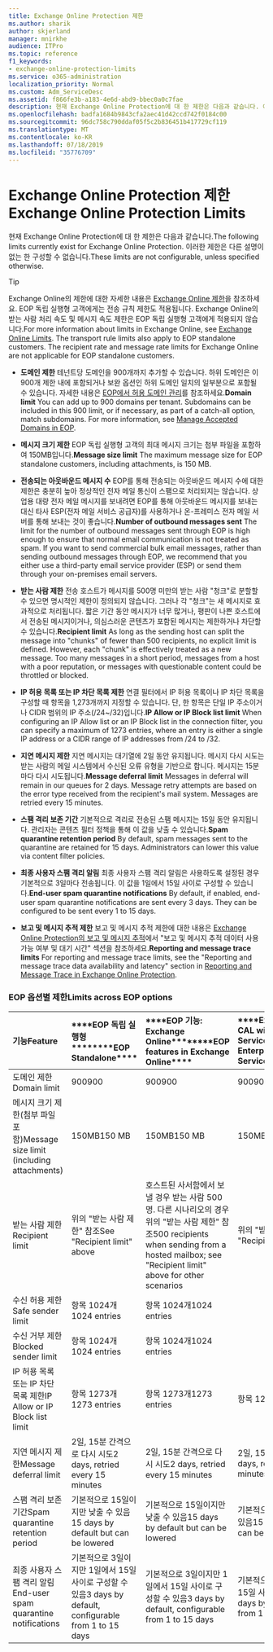 ```yaml
---
title: Exchange Online Protection 제한
ms.author: sharik
author: skjerland
manager: mnirkhe
audience: ITPro
ms.topic: reference
f1_keywords:
- exchange-online-protection-limits
ms.service: o365-administration
localization_priority: Normal
ms.custom: Adm_ServiceDesc
ms.assetid: f866fe3b-a183-4e6d-abd9-bbec0a0c7fae
description: 현재 Exchange Online Protection에 대 한 제한은 다음과 같습니다. 이러한 제한은 다른 설명이 없는 한 구성할 수 없습니다.
ms.openlocfilehash: badfa1684b9843cfa2aec41d42ccd742f0184c00
ms.sourcegitcommit: 96dc758c790ddaf05f5c2b836451b417729cf119
ms.translationtype: MT
ms.contentlocale: ko-KR
ms.lasthandoff: 07/18/2019
ms.locfileid: "35776709"
---
```

# <a name="exchange-online-protection-limits"></a><span data-ttu-id="72c2f-104">Exchange Online Protection 제한</span><span class="sxs-lookup"><span data-stu-id="72c2f-104">Exchange Online Protection Limits</span></span>

<span data-ttu-id="72c2f-105">현재 Exchange Online Protection에 대 한 제한은 다음과 같습니다.</span><span class="sxs-lookup"><span data-stu-id="72c2f-105">The following limits currently exist for Exchange Online Protection.</span></span> <span data-ttu-id="72c2f-106">이러한 제한은 다른 설명이 없는 한 구성할 수 없습니다.</span><span class="sxs-lookup"><span data-stu-id="72c2f-106">These limits are not configurable, unless specified otherwise.</span></span> 
  
> [!TIP]
> <span data-ttu-id="72c2f-p103">Exchange Online의 제한에 대한 자세한 내용은 [Exchange Online 제한](../exchange-online-service-description/exchange-online-limits.md)을 참조하세요. EOP 독립 실행형 고객에게는 전송 규칙 제한도 적용됩니다. Exchange Online의 받는 사람 처리 속도 및 메시지 속도 제한은 EOP 독립 실행형 고객에게 적용되지 않습니다.</span><span class="sxs-lookup"><span data-stu-id="72c2f-p103">For more information about limits in Exchange Online, see [Exchange Online Limits](../exchange-online-service-description/exchange-online-limits.md). The transport rule limits also apply to EOP standalone customers. The recipient rate and message rate limits for Exchange Online are not applicable for EOP standalone customers.</span></span> 
  
- <span data-ttu-id="72c2f-p104">**도메인 제한** 테넌트당 도메인을 900개까지 추가할 수 있습니다. 하위 도메인은 이 900개 제한 내에 포함되거나 보완 옵션인 하위 도메인 일치의 일부분으로 포함될 수 있습니다. 자세한 내용은 [EOP에서 허용 도메인 관리](https://go.microsoft.com/fwlink/p/?LinkId=282239)를 참조하세요.</span><span class="sxs-lookup"><span data-stu-id="72c2f-p104">**Domain limit** You can add up to 900 domains per tenant. Subdomains can be included in this 900 limit, or if necessary, as part of a catch-all option, match subdomains. For more information, see [Manage Accepted Domains in EOP](https://go.microsoft.com/fwlink/p/?LinkId=282239).</span></span>
    
- <span data-ttu-id="72c2f-113">**메시지 크기 제한** EOP 독립 실행형 고객의 최대 메시지 크기는 첨부 파일을 포함하여 150MB입니다.</span><span class="sxs-lookup"><span data-stu-id="72c2f-113">**Message size limit** The maximum message size for EOP standalone customers, including attachments, is 150 MB.</span></span> 
    
- <span data-ttu-id="72c2f-p105">**전송되는 아웃바운드 메시지 수** EOP를 통해 전송되는 아웃바운드 메시지 수에 대한 제한은 충분히 높아 정상적인 전자 메일 통신이 스팸으로 처리되지는 않습니다. 상업용 대량 전자 메일 메시지를 보내려면 EOP를 통해 아웃바운드 메시지를 보내는 대신 타사 ESP(전자 메일 서비스 공급자)를 사용하거나 온-프레미스 전자 메일 서버를 통해 보내는 것이 좋습니다.</span><span class="sxs-lookup"><span data-stu-id="72c2f-p105">**Number of outbound messages sent** The limit for the number of outbound messages sent through EOP is high enough to ensure that normal email communication is not treated as spam. If you want to send commercial bulk email messages, rather than sending outbound messages through EOP, we recommend that you either use a third-party email service provider (ESP) or send them through your on-premises email servers.</span></span> 
    
- <span data-ttu-id="72c2f-p106">**받는 사람 제한** 전송 호스트가 메시지를 500명 미만의 받는 사람 "청크"로 분할할 수 있으면 명시적인 제한이 정의되지 않습니다. 그러나 각 "청크"는 새 메시지로 효과적으로 처리됩니다. 짧은 기간 동안 메시지가 너무 많거나, 평판이 나쁜 호스트에서 전송된 메시지이거나, 의심스러운 콘텐츠가 포함된 메시지는 제한하거나 차단할 수 있습니다.</span><span class="sxs-lookup"><span data-stu-id="72c2f-p106">**Recipient limit** As long as the sending host can split the message into "chunks" of fewer than 500 recipients, no explicit limit is defined. However, each "chunk" is effectively treated as a new message. Too many messages in a short period, messages from a host with a poor reputation, or messages with questionable content could be throttled or blocked.</span></span> 
    
- <span data-ttu-id="72c2f-119">**IP 허용 목록 또는 IP 차단 목록 제한** 연결 필터에서 IP 허용 목록이나 IP 차단 목록을 구성할 때 항목을 1,273개까지 지정할 수 있습니다. 단, 한 항목은 단일 IP 주소이거나 CIDR 범위의 IP 주소(/24~/32)입니다.</span><span class="sxs-lookup"><span data-stu-id="72c2f-119">**IP Allow or IP Block list limit** When configuring an IP Allow list or an IP Block list in the connection filter, you can specify a maximum of 1273 entries, where an entry is either a single IP address or a CIDR range of IP addresses from /24 to /32.</span></span> 
    
- <span data-ttu-id="72c2f-p107">**지연 메시지 제한** 지연 메시지는 대기열에 2일 동안 유지됩니다. 메시지 다시 시도는 받는 사람의 메일 시스템에서 수신된 오류 유형을 기반으로 합니다. 메시지는 15분마다 다시 시도됩니다.</span><span class="sxs-lookup"><span data-stu-id="72c2f-p107">**Message deferral limit** Messages in deferral will remain in our queues for 2 days. Message retry attempts are based on the error type received from the recipient's mail system. Messages are retried every 15 minutes.</span></span> 
    
- <span data-ttu-id="72c2f-p108">**스팸 격리 보존 기간** 기본적으로 격리로 전송된 스팸 메시지는 15일 동안 유지됩니다. 관리자는 콘텐츠 필터 정책을 통해 이 값을 낮출 수 있습니다.</span><span class="sxs-lookup"><span data-stu-id="72c2f-p108">**Spam quarantine retention period** By default, spam messages sent to the quarantine are retained for 15 days. Administrators can lower this value via content filter policies.</span></span> 
    
- <span data-ttu-id="72c2f-p109">**최종 사용자 스팸 격리 알림** 최종 사용자 스팸 격리 알림은 사용하도록 설정된 경우 기본적으로 3일마다 전송됩니다. 이 값을 1일에서 15일 사이로 구성할 수 있습니다.</span><span class="sxs-lookup"><span data-stu-id="72c2f-p109">**End-user spam quarantine notifications** By default, if enabled, end-user spam quarantine notifications are sent every 3 days. They can be configured to be sent every 1 to 15 days.</span></span> 
    
- <span data-ttu-id="72c2f-127">**보고 및 메시지 추적 제한** 보고 및 메시지 추적 제한에 대한 내용은 [Exchange Online Protection의 보고 및 메시지 추적](https://go.microsoft.com/fwlink/?LinkId=394248)에서 "보고 및 메시지 추적 데이터 사용 가능 여부 및 대기 시간" 섹션을 참조하세요.</span><span class="sxs-lookup"><span data-stu-id="72c2f-127">**Reporting and message trace limits** For reporting and message trace limits, see the "Reporting and message trace data availability and latency" section in [Reporting and Message Trace in Exchange Online Protection](https://go.microsoft.com/fwlink/?LinkId=394248).</span></span>
    
### <a name="limits-across-eop-options"></a><span data-ttu-id="72c2f-128">EOP 옵션별 제한</span><span class="sxs-lookup"><span data-stu-id="72c2f-128">Limits across EOP options</span></span>

|<span data-ttu-id="72c2f-129">**기능**</span><span class="sxs-lookup"><span data-stu-id="72c2f-129">**Feature**</span></span>|<span data-ttu-id="72c2f-130">\*\*\*\*EOP 독립 실행형\*\*\*\*</span><span class="sxs-lookup"><span data-stu-id="72c2f-130">\*\*\*\*EOP Standalone\*\*\*\*</span></span>|<span data-ttu-id="72c2f-131">\*\*\*\*EOP 기능: Exchange Online\*\*\*\*</span><span class="sxs-lookup"><span data-stu-id="72c2f-131">\*\*\*\*EOP features in Exchange Online\*\*\*\*</span></span>|<span data-ttu-id="72c2f-132">\*\*\*\*Exchange Enterprise CAL with Services\*\*\*\*</span><span class="sxs-lookup"><span data-stu-id="72c2f-132">\*\*\*\*Exchange Enterprise CAL with Services\*\*\*\*</span></span>|
|:-----|:-----|:-----|:-----|
|<span data-ttu-id="72c2f-133">도메인 제한</span><span class="sxs-lookup"><span data-stu-id="72c2f-133">Domain limit</span></span>  <br/> |<span data-ttu-id="72c2f-134">900</span><span class="sxs-lookup"><span data-stu-id="72c2f-134">900</span></span>  <br/> |<span data-ttu-id="72c2f-135">900</span><span class="sxs-lookup"><span data-stu-id="72c2f-135">900</span></span>  <br/> |<span data-ttu-id="72c2f-136">900</span><span class="sxs-lookup"><span data-stu-id="72c2f-136">900</span></span>  <br/> |
|<span data-ttu-id="72c2f-137">메시지 크기 제한(첨부 파일 포함)</span><span class="sxs-lookup"><span data-stu-id="72c2f-137">Message size limit (including attachments)</span></span>  <br/> |<span data-ttu-id="72c2f-138">150MB</span><span class="sxs-lookup"><span data-stu-id="72c2f-138">150 MB</span></span>  <br/> |<span data-ttu-id="72c2f-139">150MB</span><span class="sxs-lookup"><span data-stu-id="72c2f-139">150 MB</span></span>  <br/> |<span data-ttu-id="72c2f-140">150MB</span><span class="sxs-lookup"><span data-stu-id="72c2f-140">150 MB</span></span>  <br/> |
|<span data-ttu-id="72c2f-141">받는 사람 제한</span><span class="sxs-lookup"><span data-stu-id="72c2f-141">Recipient limit</span></span>  <br/> |<span data-ttu-id="72c2f-142">위의 "받는 사람 제한" 참조</span><span class="sxs-lookup"><span data-stu-id="72c2f-142">See "Recipient limit" above</span></span>  <br/> |<span data-ttu-id="72c2f-143">호스트된 사서함에서 보낼 경우 받는 사람 500명. 다른 시나리오의 경우 위의 "받는 사람 제한" 참조</span><span class="sxs-lookup"><span data-stu-id="72c2f-143">500 recipients when sending from a hosted mailbox; see "Recipient limit" above for other scenarios</span></span>  <br/> |<span data-ttu-id="72c2f-144">위의 "받는 사람 제한" 참조</span><span class="sxs-lookup"><span data-stu-id="72c2f-144">See "Recipient limit" above</span></span>  <br/> |
|<span data-ttu-id="72c2f-145">수신 허용 제한</span><span class="sxs-lookup"><span data-stu-id="72c2f-145">Safe sender limit</span></span>  <br/> |<span data-ttu-id="72c2f-146">항목 1024개</span><span class="sxs-lookup"><span data-stu-id="72c2f-146">1024 entries</span></span>  <br/> |<span data-ttu-id="72c2f-147">항목 1024개</span><span class="sxs-lookup"><span data-stu-id="72c2f-147">1024 entries</span></span>  <br/> ||
|<span data-ttu-id="72c2f-148">수신 거부 제한</span><span class="sxs-lookup"><span data-stu-id="72c2f-148">Blocked sender limit</span></span>  <br/> |<span data-ttu-id="72c2f-149">항목 1024개</span><span class="sxs-lookup"><span data-stu-id="72c2f-149">1024 entries</span></span>  <br/> |<span data-ttu-id="72c2f-150">항목 1024개</span><span class="sxs-lookup"><span data-stu-id="72c2f-150">1024 entries</span></span>  <br/> ||
|<span data-ttu-id="72c2f-151">IP 허용 목록 또는 IP 차단 목록 제한</span><span class="sxs-lookup"><span data-stu-id="72c2f-151">IP Allow or IP Block list limit</span></span>  <br/> |<span data-ttu-id="72c2f-152">항목 1273개</span><span class="sxs-lookup"><span data-stu-id="72c2f-152">1273 entries</span></span>  <br/> |<span data-ttu-id="72c2f-153">항목 1273개</span><span class="sxs-lookup"><span data-stu-id="72c2f-153">1273 entries</span></span>  <br/> |<span data-ttu-id="72c2f-154">항목 1273개</span><span class="sxs-lookup"><span data-stu-id="72c2f-154">1273 entries</span></span>  <br/> |
|<span data-ttu-id="72c2f-155">지연 메시지 제한</span><span class="sxs-lookup"><span data-stu-id="72c2f-155">Message deferral limit</span></span>  <br/> |<span data-ttu-id="72c2f-156">2일, 15분 간격으로 다시 시도</span><span class="sxs-lookup"><span data-stu-id="72c2f-156">2 days, retried every 15 minutes</span></span>  <br/> |<span data-ttu-id="72c2f-157">2일, 15분 간격으로 다시 시도</span><span class="sxs-lookup"><span data-stu-id="72c2f-157">2 days, retried every 15 minutes</span></span>  <br/> |<span data-ttu-id="72c2f-158">2일, 15분 간격으로 다시 시도</span><span class="sxs-lookup"><span data-stu-id="72c2f-158">2 days, retried every 15 minutes</span></span>  <br/> |
|<span data-ttu-id="72c2f-159">스팸 격리 보존 기간</span><span class="sxs-lookup"><span data-stu-id="72c2f-159">Spam quarantine retention period</span></span>  <br/> |<span data-ttu-id="72c2f-160">기본적으로 15일이지만 낮출 수 있음</span><span class="sxs-lookup"><span data-stu-id="72c2f-160">15 days by default but can be lowered</span></span>  <br/> |<span data-ttu-id="72c2f-161">기본적으로 15일이지만 낮출 수 있음</span><span class="sxs-lookup"><span data-stu-id="72c2f-161">15 days by default but can be lowered</span></span>  <br/> |<span data-ttu-id="72c2f-162">기본적으로 15일이지만 낮출 수 있음</span><span class="sxs-lookup"><span data-stu-id="72c2f-162">15 days by default but can be lowered</span></span>  <br/> |
|<span data-ttu-id="72c2f-163">최종 사용자 스팸 격리 알림</span><span class="sxs-lookup"><span data-stu-id="72c2f-163">End-user spam quarantine notifications</span></span>  <br/> |<span data-ttu-id="72c2f-164">기본적으로 3일이지만 1일에서 15일 사이로 구성할 수 있음</span><span class="sxs-lookup"><span data-stu-id="72c2f-164">3 days by default, configurable from 1 to 15 days</span></span>  <br/> |<span data-ttu-id="72c2f-165">기본적으로 3일이지만 1일에서 15일 사이로 구성할 수 있음</span><span class="sxs-lookup"><span data-stu-id="72c2f-165">3 days by default, configurable from 1 to 15 days</span></span>  <br/> |<span data-ttu-id="72c2f-166">기본적으로 3일이지만 1일에서 15일 사이로 구성할 수 있음</span><span class="sxs-lookup"><span data-stu-id="72c2f-166">3 days by default, configurable from 1 to 15 days</span></span>  <br/> |
   

